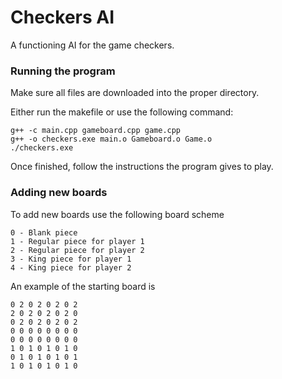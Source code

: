 # Checkers AI

A functioning AI for the game checkers.

### Running the program

Make sure all files are downloaded into the proper directory.

Either run the makefile or use the following command:

```
g++ -c main.cpp gameboard.cpp game.cpp
g++ -o checkers.exe main.o Gameboard.o Game.o
./checkers.exe
```

Once finished, follow the instructions the program gives to play.

### Adding new boards

To add new boards use the following board scheme

```
0 - Blank piece
1 - Regular piece for player 1
2 - Regular piece for player 2
3 - King piece for player 1
4 - King piece for player 2
```

An example of the starting board is

```
0 2 0 2 0 2 0 2
2 0 2 0 2 0 2 0
0 2 0 2 0 2 0 2
0 0 0 0 0 0 0 0
0 0 0 0 0 0 0 0
1 0 1 0 1 0 1 0
0 1 0 1 0 1 0 1
1 0 1 0 1 0 1 0
```
